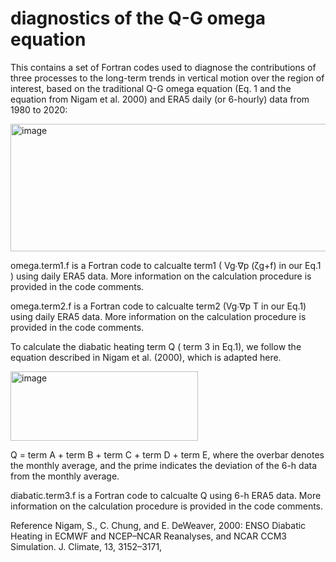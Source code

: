 # diagnostics of the Q-G omega equation 
This contains a set of Fortran codes used to diagnose the contributions of three processes to the long-term trends in vertical motion over the region of interest, based on the traditional Q-G omega equation (Eq. 1 and the equation from Nigam et al. 2000) and ERA5 daily (or 6-hourly) data from 1980 to 2020:

<img width="1680" height="204" alt="image" src="https://github.com/user-attachments/assets/ff507f2e-47e0-48fc-8eb8-2c419f2aebef" />

 
omega.term1.f is a Fortran code to calcualte term1 ( Vg∙∇p (ζg+f) in our Eq.1 ) using daily ERA5 data. 
More information on the calculation procedure is provided in the code comments.
 
omega.term2.f is a Fortran code to calcualte term2 (Vg∙∇p T in our Eq.1) using daily ERA5 data. 
More information on the calculation procedure is provided in the code comments.


To calculate the diabatic heating term Q ( term 3 in Eq.1), we follow the equation described in Nigam et al. (2000), which is adapted here.
 


<img width="300" height="111" alt="image" src="https://github.com/user-attachments/assets/e3d041b0-0da5-4e67-8541-591c9038d7de" />



Q = term A + term B + term C + term D + term E, where the overbar denotes the monthly average, and the prime indicates the deviation of the 6-h data from the monthly average.

diabatic.term3.f is a Fortran code to calcualte Q using 6-h ERA5 data.
More information on the calculation procedure is provided in the code comments.


Reference
Nigam, S., C. Chung, and E. DeWeaver, 2000: ENSO Diabatic Heating in ECMWF and NCEP–NCAR Reanalyses, and NCAR CCM3 Simulation. J. Climate, 13, 3152–3171,

